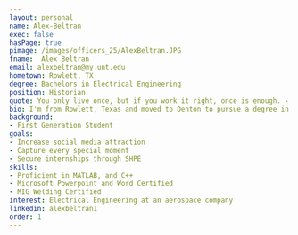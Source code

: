```yaml
---
layout: personal
name: Alex-Beltran
exec: false
hasPage: true
pimage: /images/officers_25/AlexBeltran.JPG
fname:  Alex Beltran
email: alexbeltran@my.unt.edu
hometown: Rowlett, TX
degree: Bachelors in Electrical Engineering
position: Historian
quote: You only live once, but if you work it right, once is enough. - Joe E. Lewis
bio: I'm from Rowlett, Texas and moved to Denton to pursue a degree in Electrical Engineering. I did not have a community where I could go to when I first came to UNT until i found SHPE. I have been able to express my love for sports and photography through my time being here. Being a first-gen student, it was hard getting the hang of the lifestyle and I'm still learning.
background: 
- First Generation Student
goals:
- Increase social media attraction
- Capture every special moment
- Secure internships through SHPE
skills:
- Proficient in MATLAB, and C++
- Microsoft Powerpoint and Word Certified
- MIG Welding Certified
interest: Electrical Engineering at an aerospace company
linkedin: alexbeltran1
order: 1
---
```

